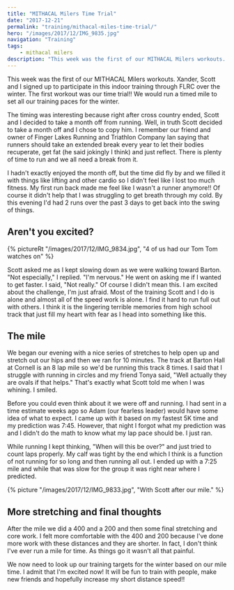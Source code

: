 ```yaml
---
title: "MITHACAL Milers Time Trial"
date: "2017-12-21"
permalink: "training/mithacal-miles-time-trial/"
hero: "/images/2017/12/IMG_9835.jpg"
navigation: "Training"
tags:
    - mithacal milers
description: "This week was the first of our MITHACAL Milers workouts. Xander, Scott and I signed up to participate in this indoor training through FLRC over the winter. The first workout was our time trial!!"
---
```


This week was the first of our MITHACAL Milers workouts. Xander, Scott and I signed up to participate in this indoor training through FLRC over the winter. The first workout was our time trial!! We would run a timed mile to set all our training paces for the winter.

The timing was interesting because right after cross country ended, Scott and I decided to take a month off from running. Well, in truth Scott decided to take a month off and I chose to copy him. I remember our friend and owner of Finger Lakes Running and Triathlon Company Ian saying that runners should take an extended break every year to let their bodies recuperate, get fat (he said jokingly I think) and just reflect. There is plenty of time to run and we all need a break from it.

I hadn't exactly enjoyed the month off, but the time did fly by and we filled it with things like lifting and other cardio so I didn't feel like I lost too much fitness. My first run back made me feel like I wasn't a runner anymore!! Of course it didn't help that I was struggling to get breath through my cold. By this evening I'd had 2 runs over the past 3 days to get back into the swing of things.

## Aren't you excited?

{% pictureRt "/images/2017/12/IMG_9834.jpg", "4 of us had our Tom Tom watches on" %}

Scott asked me as I kept slowing down as we were walking toward Barton. "Not especially," I replied. "I'm nervous." He went on asking me if I wanted to get faster. I said, "Not really." Of course I didn't mean this. I am excited about the challenge, I'm just afraid. Most of the training Scott and I do is alone and almost all of the speed work is alone. I find it hard to run full out with others. I think it is the lingering terrible memories from high school track that just fill my heart with fear as I head into something like this.

## The mile

We began our evening with a nice series of stretches to help open up and stretch out our hips and then we ran for 10 minutes. The track at Barton Hall at Cornell is an 8 lap mile so we'd be running this track 8 times. I said that I struggle with running in circles and my friend Tonya said, "Well actually they are ovals if that helps." That's exactly what Scott told me when I was whining. I smiled.

Before you could even think about it we were off and running. I had sent in a time estimate weeks ago so Adam (our fearless leader) would have some idea of what to expect. I came up with it based on my fastest 5K time and my prediction was 7:45. However, that night I forgot what my prediction was and I didn't do the math to know what my lap pace should be. I just ran.

While running I kept thinking, "When will this be over?" and just tried to count laps properly. My calf was tight by the end which I think is a function of not running for so long and then running all out. I ended up with a 7:25 mile and while that was slow for the group it was right near where I predicted.

{% picture "/images/2017/12/IMG_9833.jpg", "With Scott after our mile." %}

## More stretching and final thoughts

After the mile we did a 400 and a 200 and then some final stretching and core work. I felt more comfortable with the 400 and 200 because I've done more work with these distances and they are shorter. In fact, I don't think I've ever run a mile for time. As things go it wasn't all that painful.

We now need to look up our training targets for the winter based on our mile time. I admit that I'm excited now! It will be fun to train with people, make new friends and hopefully increase my short distance speed!!

